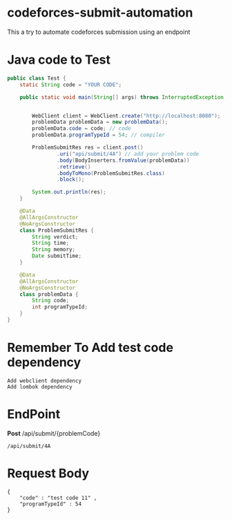 # codeforces-submit-automation

This a try to automate codeforces submission using an endpoint

# Java code to Test

```java
public class Test {
    static String code = "YOUR CODE";

    public static void main(String[] args) throws InterruptedException, IOException {


        WebClient client = WebClient.create("http://localhost:8080");
        problemData problemData = new problemData();
        problemData.code = code; // code
        problemData.programTypeId = 54; // compiler

        ProblemSubmitRes res = client.post()
                .uri("api/submit/4A") // add your problem code 
                .body(BodyInserters.fromValue(problemData))
                .retrieve()
                .bodyToMono(ProblemSubmitRes.class)
                .block();

        System.out.println(res);
    }

    @Data
    @AllArgsConstructor
    @NoArgsConstructor
    class ProblemSubmitRes {
        String verdict;
        String time;
        String memory;
        Date submitTime;
    }

    @Data
    @AllArgsConstructor
    @NoArgsConstructor
    class problemData {
        String code;
        int programTypeId;
    }
}
```

# Remember To Add test code dependency

```
Add webclient dependency
Add lombok dependency
```

# EndPoint

**Post**  /api/submit/{problemCode}

```
/api/submit/4A
```

# Request Body

```
{
    "code" : "test code 11" ,
    "programTypeId" : 54 
}
```
